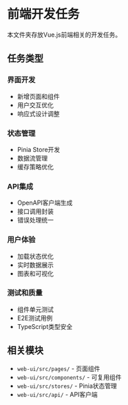 # 前端开发任务

本文件夹存放Vue.js前端相关的开发任务。

## 任务类型

### 界面开发
- 新增页面和组件
- 用户交互优化
- 响应式设计调整

### 状态管理
- Pinia Store开发
- 数据流管理
- 缓存策略优化

### API集成
- OpenAPI客户端生成
- 接口调用封装
- 错误处理统一

### 用户体验
- 加载状态优化
- 实时数据展示
- 图表和可视化

### 测试和质量
- 组件单元测试
- E2E测试用例
- TypeScript类型安全

## 相关模块

- `web-ui/src/pages/` - 页面组件
- `web-ui/src/components/` - 可复用组件
- `web-ui/src/stores/` - Pinia状态管理
- `web-ui/src/api/` - API客户端